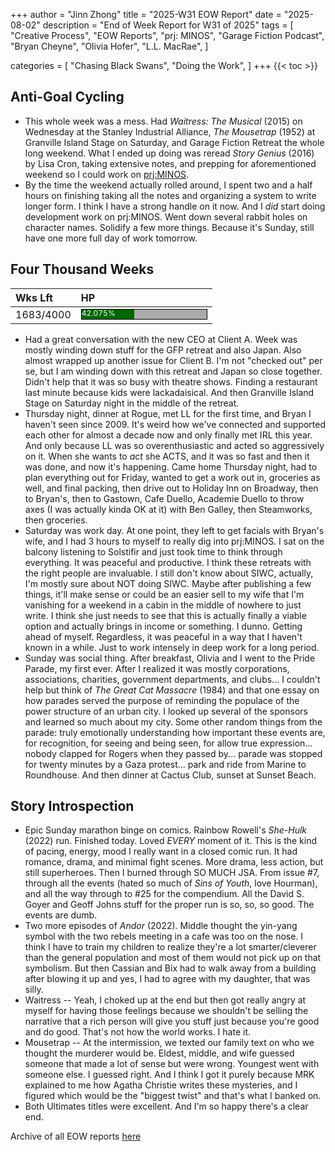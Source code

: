 +++
author = "Jinn Zhong"
title = "2025-W31 EOW Report"
date = "2025-08-02"
description = "End of Week Report for W31 of 2025"
tags = [
 "Creative Process",
 "EOW Reports",
 "prj: MINOS",
 "Garage Fiction Podcast",
 "Bryan Cheyne",
 "Olivia Hofer",
 "L.L. MacRae",
 ]

categories = [
 "Chasing Black Swans",
 "Doing the Work",
]
+++
{{< toc >}}

## Anti-Goal Cycling

* This whole week was a mess. Had _Waitress: The Musical_ (2015) on Wednesday at the Stanley Industrial Alliance, _The Mousetrap_ (1952) at Granville Island Stage on Saturday, and Garage Fiction Retreat the whole long weekend. What I ended up doing was reread _Story Genius_ (2016) by Lisa Cron, taking extensive notes, and prepping for aforementioned weekend so I could work on [prj:MINOS](https://journal.jinnzhong.com/tags/prj-minos/).
* By the time the weekend actually rolled around, I spent two and a half hours on finishing taking all the notes and organizing a system to write longer form. I think I have a strong handle on it now. And I _did_ start doing development work on prj:MINOS. Went down several rabbit holes on character names. Solidify a few more things. Because it's Sunday, still have one more full day of work tomorrow.


## Four Thousand Weeks

| Wks Lft | HP |
| :--- | :--- |
| 1683/4000 | <div style="width:200px;height:15px;background:#AAAAAA;border:1.3px solid #000000;"><div style="width:42.075%;height:15px;background:#006600;font-size:12px; color:white; line-height:12px;">42.075%</div></div>|

* Had a great conversation with the new CEO at Client A. Week was mostly winding down stuff for the GFP retreat and also Japan. Also almost wrapped up another issue for Client B. I'm not "checked out" per se, but I am winding down with this retreat and Japan so close together. Didn't help that it was so busy with theatre shows. Finding a restaurant last minute because kids were lackadaisical. And then Granville Island Stage on Saturday night in the middle of the retreat.
* Thursday night, dinner at Rogue, met LL for the first time, and Bryan I haven't seen since 2009. It's weird how we've connected and supported each other for almost a decade now and only finally met IRL this year. And only because LL was so overenthusiastic and acted so aggressively on it. When she wants to _act_ she ACTS, and it was so fast and then it was done, and now it's happening. Came home Thursday night, had to plan everything out for Friday, wanted to get a work out in, groceries as well, and final packing, then drive out to Holiday Inn on Broadway, then to Bryan's, then to Gastown, Cafe Duello, Academie Duello to throw axes (I was actually kinda OK at it) with Ben Galley, then Steamworks, then groceries.
* Saturday was work day. At one point, they left to get facials with Bryan's wife, and I had 3 hours to myself to really dig into prj:MINOS. I sat on the balcony listening to Solstifir and just took time to think through everything. It was peaceful and productive. I think these retreats with the right people are invaluable. I still don't know about SIWC, actually, I'm mostly sure about NOT doing SIWC. Maybe after publishing a few things, it'll make sense or could be an easier sell to my wife that I'm vanishing for a weekend in a cabin in the middle of nowhere to just write. I think she just needs to see that this is actually finally a viable option and actually brings in income or something. I dunno. Getting ahead of myself. Regardless, it was peaceful in a way that I haven't known in a while. Just to work intensely in deep work for a long period.
* Sunday was social thing. After breakfast, Olivia and I went to the Pride Parade, my first ever. After I realized it was mostly corporations, associations, charities, government departments, and clubs... I couldn't help but think of _The Great Cat Massacre_ (1984) and that one essay on how parades served the purpose of reminding the populace of the power structure of an urban city. I looked up several of the sponsors and learned so much about my city. Some other random things from the parade: truly emotionally understanding how important these events are, for recognition, for seeing and being seen, for allow true expression... nobody clapped for Rogers when they passed by... parade was stopped for twenty minutes by a Gaza protest... park and ride from Marine to Roundhouse. And then dinner at Cactus Club, sunset at Sunset Beach.

## Story Introspection

* Epic Sunday marathon binge on comics. Rainbow Rowell's _She-Hulk_ (2022) run. Finished today. Loved _EVERY_ moment of it. This is the kind of pacing, energy, mood I really want in a closed comic run. It had romance, drama, and minimal fight scenes. More drama, less action, but still superheroes. Then I burned through SO MUCH JSA. From issue #7, through all the events (hated so much of _Sins of Youth_, love Hourman), and all the way through to #25 for the compendium. All the David S. Goyer and Geoff Johns stuff for the proper run is so, so, so good. The events are dumb.
* Two more episodes of _Andor_ (2022). Middle thought the yin-yang symbol with the two rebels meeting in a cafe was too on the nose. I think I have to train my children to realize they're a lot smarter/cleverer than the general population and most of them would not pick up on that symbolism. But then Cassian and Bix had to walk away from a building after blowing it up and yes, I had to agree with my daughter, that was silly.
* Waitress -- Yeah, I choked up at the end but then got really angry at myself for having those feelings because we shouldn't be selling the narrative that a rich person will give you stuff just because you're good and do good. That's not how the world works. I hate it.
* Mousetrap -- At the intermission, we texted our family text on who we thought the murderer would be. Eldest, middle, and wife guessed someone that made a lot of sense but were wrong. Youngest went with someone else. I guessed right. And I think I got it purely because MRK explained to me how Agatha Christie writes these mysteries, and I figured which would be the "biggest twist" and that's what I banked on.
* Both Ultimates titles were excellent. And I'm so happy there's a clear end.

Archive of all EOW reports [here](https://journal.jinnzhong.com/tags/eow-reports)
